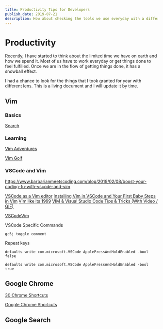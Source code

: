 ```yaml
---
title: Productivity Tips for Developers
publish_date: 2019-07-21
description: How about checking the tools we use everyday with a different lens
---
```


# Productivity

Recently, I have started to think about the limited time we have on earth and how we spend it. Most of us have to work everyday or get things done to feel fulfilled. Once we are in the flow of getting things done, it has a snowball effect.

I had a chance to look for the things that I took granted for year with different lens. This is a living document and I will update it by time.

## Vim

### Basics

[Search](https://medium.com/@corrodedlotus/a-simple-vim-find-and-replace-guide-a17dab8f0d6f)

### Learning

[Vim Adventures](https://vim-adventures.com/)

[Vim Golf](http://www.vimgolf.com/?source=post_page---------------------------)

### VSCode and Vim

<https://www.barbarianmeetscoding.com/blog/2019/02/08/boost-your-coding-fu-with-vscode-and-vim>

[VSCode as a Vim editor](https://dev.to/kewah/vscode-as-a-vim-editor-e8o)
[Installing Vim in VSCode and Your First Baby Steps in Vim](https://dev.to/vintharas/installing-vim-in-vscode-and-your-first-baby-steps-in-vim-2d61)
[Vim like its 1999](https://dev.to/karlredman/navigate-your-vscode-like-its-1999-the-vim-way-3632)
[VIM & Visual Studio Code Tips & Tricks (With Video / GIF)](https://dev.to/muhajirdev/vim-visual-studio-code-tips-tricks-with-video-gif-8on)

[VSCodeVim](https://github.com/VSCodeVim/Vim)

VSCode Specific Commands

```
gc5j toggle comment
```

Repeat keys

```
defaults write com.microsoft.VSCode ApplePressAndHoldEnabled -bool false

defaults write com.microsoft.VSCode ApplePressAndHoldEnabled -bool true
```

## Google Chrome

[30 Chrome Shortcuts](https://blog.hubspot.com/sales/chrome-keyboard-shortcuts)

[Google Chrome Shortcuts](https://www.makeuseof.com/tag/google-chrome-shortcuts-pdf/)

## Google Search
